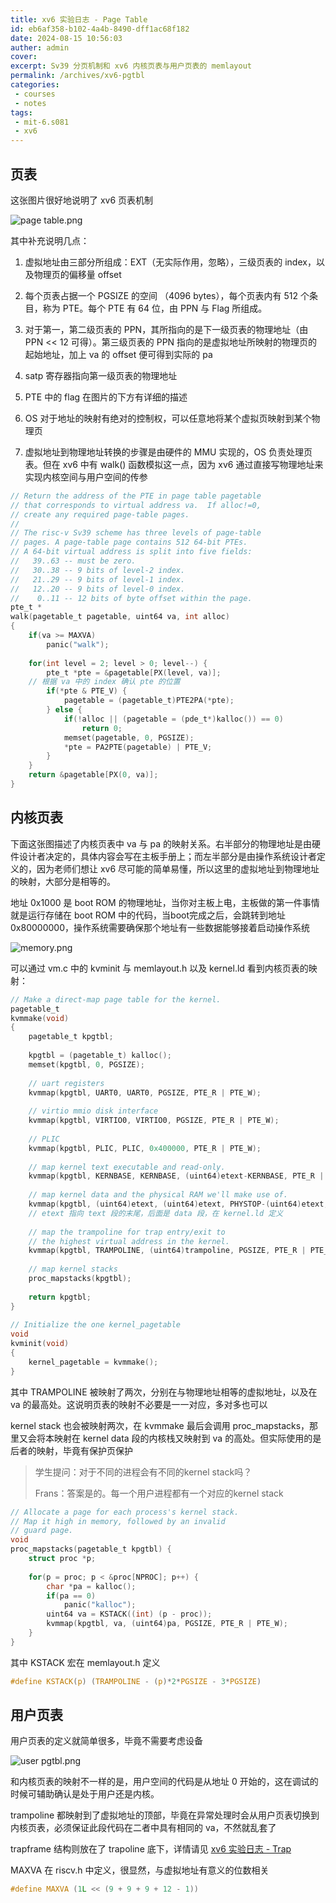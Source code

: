 ```yaml
---
title: xv6 实验日志 - Page Table
id: eb6af358-b102-4a4b-8490-dff1ac68f182
date: 2024-08-15 10:56:03
auther: admin
cover: 
excerpt: Sv39 分页机制和 xv6 内核页表与用户页表的 memlayout
permalink: /archives/xv6-pgtbl
categories:
 - courses
 - notes
tags: 
 - mit-6.s081
 - xv6
---
```


## 页表

这张图片很好地说明了 xv6 页表机制

![page table.png](/upload/page%20table.png)

其中补充说明几点：

1.  虚拟地址由三部分所组成：EXT（无实际作用，忽略），三级页表的 index，以及物理页的偏移量 offset
    
2.  每个页表占据一个 PGSIZE 的空间 （4096 bytes），每个页表内有 512 个条目，称为 PTE。每个 PTE 有 64 位，由 PPN 与 Flag 所组成。
    
3.  对于第一，第二级页表的 PPN，其所指向的是下一级页表的物理地址（由 PPN << 12 可得）。第三级页表的 PPN 指向的是虚拟地址所映射的物理页的起始地址，加上 va 的 offset 便可得到实际的 pa
    
4.  satp 寄存器指向第一级页表的物理地址
    
5.  PTE 中的 flag 在图片的下方有详细的描述
    
6.  OS 对于地址的映射有绝对的控制权，可以任意地将某个虚拟页映射到某个物理页
    
7.  虚拟地址到物理地址转换的步骤是由硬件的 MMU 实现的，OS 负责处理页表。但在 xv6 中有 walk() 函数模拟这一点，因为 xv6 通过直接写物理地址来实现内核空间与用户空间的传参
    
```C
// Return the address of the PTE in page table pagetable
// that corresponds to virtual address va.  If alloc!=0,
// create any required page-table pages.
//
// The risc-v Sv39 scheme has three levels of page-table
// pages. A page-table page contains 512 64-bit PTEs.
// A 64-bit virtual address is split into five fields:
//   39..63 -- must be zero.
//   30..38 -- 9 bits of level-2 index.
//   21..29 -- 9 bits of level-1 index.
//   12..20 -- 9 bits of level-0 index.
//    0..11 -- 12 bits of byte offset within the page.
pte_t *
walk(pagetable_t pagetable, uint64 va, int alloc)
{
    if(va >= MAXVA)
        panic("walk");
    
    for(int level = 2; level > 0; level--) {
        pte_t *pte = &pagetable[PX(level, va)];
    // 根据 va 中的 index 确认 pte 的位置
        if(*pte & PTE_V) {
            pagetable = (pagetable_t)PTE2PA(*pte);
        } else {
            if(!alloc || (pagetable = (pde_t*)kalloc()) == 0)
                return 0;
            memset(pagetable, 0, PGSIZE);
            *pte = PA2PTE(pagetable) | PTE_V;
        }
    }
    return &pagetable[PX(0, va)];
}
```
  

## 内核页表

下面这张图描述了内核页表中 va 与 pa 的映射关系。右半部分的物理地址是由硬件设计者决定的，具体内容会写在主板手册上；而左半部分是由操作系统设计者定义的，因为老师们想让 xv6 尽可能的简单易懂，所以这里的虚拟地址到物理地址的映射，大部分是相等的。

地址 0x1000 是 boot ROM 的物理地址，当你对主板上电，主板做的第一件事情就是运行存储在 boot ROM 中的代码，当boot完成之后，会跳转到地址 0x80000000，操作系统需要确保那个地址有一些数据能够接着启动操作系统

![memory.png](/upload/memory.png)

可以通过 vm.c 中的 kvminit 与 memlayout.h 以及 kernel.ld 看到内核页表的映射：
```C
// Make a direct-map page table for the kernel.
pagetable_t
kvmmake(void)
{
    pagetable_t kpgtbl;
    
    kpgtbl = (pagetable_t) kalloc();
    memset(kpgtbl, 0, PGSIZE);
    
    // uart registers
    kvmmap(kpgtbl, UART0, UART0, PGSIZE, PTE_R | PTE_W);
    
    // virtio mmio disk interface
    kvmmap(kpgtbl, VIRTIO0, VIRTIO0, PGSIZE, PTE_R | PTE_W);
    
    // PLIC
    kvmmap(kpgtbl, PLIC, PLIC, 0x400000, PTE_R | PTE_W);
    
    // map kernel text executable and read-only.
    kvmmap(kpgtbl, KERNBASE, KERNBASE, (uint64)etext-KERNBASE, PTE_R | PTE_X);
    
    // map kernel data and the physical RAM we'll make use of.
    kvmmap(kpgtbl, (uint64)etext, (uint64)etext, PHYSTOP-(uint64)etext, PTE_R | PTE_W);
    // etext 指向 text 段的末尾，后面是 data 段，在 kernel.ld 定义
    
    // map the trampoline for trap entry/exit to
    // the highest virtual address in the kernel.
    kvmmap(kpgtbl, TRAMPOLINE, (uint64)trampoline, PGSIZE, PTE_R | PTE_X);
    
    // map kernel stacks
    proc_mapstacks(kpgtbl);
      
    return kpgtbl;
}
 
// Initialize the one kernel_pagetable
void
kvminit(void)
{
    kernel_pagetable = kvmmake();
}
```

其中 TRAMPOLINE 被映射了两次，分别在与物理地址相等的虚拟地址，以及在 va 的最高处。这说明页表的映射不必要是一一对应，多对多也可以

kernel stack 也会被映射两次，在 kvmmake 最后会调用 proc\_mapstacks，那里又会将本映射在 kernel data 段的内核栈又映射到 va 的高处。但实际使用的是后者的映射，毕竟有保护页保护

> 学生提问：对于不同的进程会有不同的kernel stack吗？
> 
> Frans：答案是的。每一个用户进程都有一个对应的kernel stack
```C
// Allocate a page for each process's kernel stack.
// Map it high in memory, followed by an invalid
// guard page.
void
proc_mapstacks(pagetable_t kpgtbl) {
    struct proc *p;
      
    for(p = proc; p < &proc[NPROC]; p++) {
        char *pa = kalloc();
        if(pa == 0)
            panic("kalloc");
        uint64 va = KSTACK((int) (p - proc));
        kvmmap(kpgtbl, va, (uint64)pa, PGSIZE, PTE_R | PTE_W);
    }
}
```

其中 KSTACK 宏在 memlayout.h 定义
```C
#define KSTACK(p) (TRAMPOLINE - (p)*2*PGSIZE - 3*PGSIZE)
```
  

## 用户页表

用户页表的定义就简单很多，毕竟不需要考虑设备

![user pgtbl.png](/upload/user%20pgtbl.png)

和内核页表的映射不一样的是，用户空间的代码是从地址 0 开始的，这在调试的时候可辅助确认是处于用户还是内核。

trampoline 都映射到了虚拟地址的顶部，毕竟在异常处理时会从用户页表切换到内核页表，必须保证此段代码在二者中具有相同的 va，不然就乱套了

trapframe 结构则放在了 trapoline 底下，详情请见 [xv6 实验日志 - Trap](https://whalefall.site/archives/xv6-trap)

MAXVA 在 riscv.h 中定义，很显然，与虚拟地址有意义的位数相关
```C
#define MAXVA (1L << (9 + 9 + 9 + 12 - 1))
```